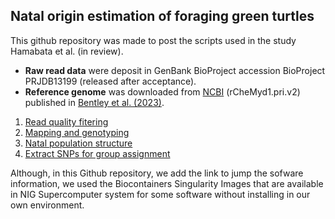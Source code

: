 ##  Natal origin estimation of foraging green turtles

This github repository was made to post the scripts used in the study Hamabata et al. (in review).



- **Raw read data** were deposit in GenBank BioProject accession BioProject PRJDB13199 (released after acceptance).
- **Reference genome** was downloaded from [NCBI](https://www.ncbi.nlm.nih.gov/assembly/GCF_015237465.2#/st) (rCheMyd1.pri.v2) published in [Bentley et al. (2023)]().



1. [Read quality fitering](https://github.com/tmkhmbt/foraging_turtle_group_assignment/blob/main/read_quality_filtering.md)
2. [Mapping and genotyping](https://github.com/tmkhmbt/foraging_turtle_group_assignment/blob/main/mapping_and_bam_creat.md)
3. [Natal population structure](https://github.com/tmkhmbt/foraging_turtle_group_assignment/blob/main/Population%20structure.md)
4. [Extract SNPs for group assignment]()

Although, in this Github repository, we add the link to jump the sofware information, we used the Biocontainers Singularity Images that are available in NIG Supercomputer system for some software without installing in our own environment. 
